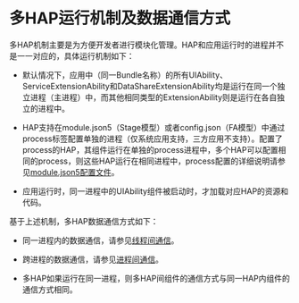 # 多HAP运行机制及数据通信方式


多HAP机制主要是为方便开发者进行模块化管理。HAP和应用运行时的进程并不是一一对应的，具体运行机制如下：


- 默认情况下，应用中（同一Bundle名称）的所有UIAbility、ServiceExtensionAbility和DataShareExtensionAbility均是运行在同一个独立进程（主进程）中，而其他相同类型的ExtensionAbility则是运行在各自独立的进程中。

- HAP支持在module.json5（Stage模型）或者config.json（FA模型）中通过process标签配置单独的进程（仅系统应用支持，三方应用不支持）。配置了process的HAP，其组件运行在单独的process进程中，多个HAP可以配置相同的process，则这些HAP运行在相同进程中，process配置的详细说明请参见[module.json5配置文件](module-configuration-file.md)。

- 应用运行时，同一进程中的UIAbility组件被启动时，才加载对应HAP的资源和代码。


基于上述机制，多HAP数据通信方式如下：


- 同一进程内的数据通信，请参见[线程间通信](../application-models/thread-model-stage.md)。

- 跨进程的数据通信，请参见[进程间通信](../application-models/process-model-stage.md)。

- 多HAP如果运行在同一进程，则多HAP间组件的通信方式与同一HAP内组件的通信方式相同。
